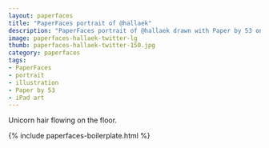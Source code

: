 ```yaml
---
layout: paperfaces
title: "PaperFaces portrait of @hallaek"
description: "PaperFaces portrait of @hallaek drawn with Paper by 53 on an iPad."
image: paperfaces-hallaek-twitter-lg
thumb: paperfaces-hallaek-twitter-150.jpg
category: paperfaces
tags: 
- PaperFaces
- portrait
- illustration
- Paper by 53
- iPad art
---
```


Unicorn hair flowing on the floor.

{% include paperfaces-boilerplate.html %}